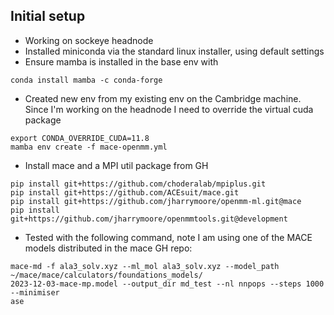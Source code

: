 ## Initial setup

- Working on sockeye headnode
- Installed miniconda via the standard linux installer, using default settings
- Ensure mamba is installed in the base env with
```
conda install mamba -c conda-forge
```
- Created new env from my existing env on the Cambridge machine. Since I'm working on the headnode I need to override the virtual cuda package
```
export CONDA_OVERRIDE_CUDA=11.8
mamba env create -f mace-openmm.yml

```

- Install mace and a MPI util package from GH
```
pip install git+https://github.com/choderalab/mpiplus.git
pip install git+https://github.com/ACEsuit/mace.git
pip install git+https://github.com/jharrymoore/openmm-ml.git@mace
pip install git+https://github.com/jharrymoore/openmmtools.git@development
```

- Tested with the following command, note I am using one of the MACE models distributed in the mace GH repo:
```
mace-md -f ala3_solv.xyz --ml_mol ala3_solv.xyz --model_path ~/mace/mace/calculators/foundations_models/
2023-12-03-mace-mp.model --output_dir md_test --nl nnpops --steps 1000 --minimiser 
ase
```



